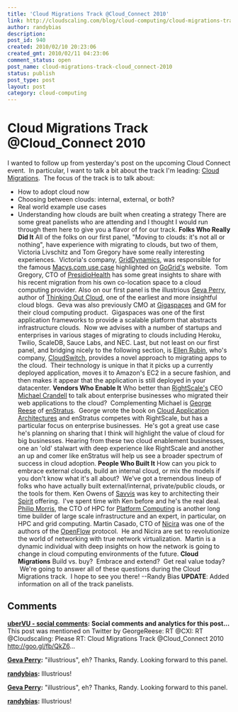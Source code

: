 ```yaml
---
title: 'Cloud Migrations Track @Cloud_Connect 2010'
link: http://cloudscaling.com/blog/cloud-computing/cloud-migrations-track-cloud_connect-2010/
author: randybias
description: 
post_id: 940
created: 2010/02/10 20:23:06
created_gmt: 2010/02/11 04:23:06
comment_status: open
post_name: cloud-migrations-track-cloud_connect-2010
status: publish
post_type: post
layout: post
category: cloud-computing
---
```


# Cloud Migrations Track @Cloud_Connect 2010

I wanted to follow up from yesterday's post on the upcoming Cloud Connect event.  In particular, I want to talk a bit about the track I'm leading: [Cloud Migrations](http://www.cloudconnectevent.com/cloud-computing-conference/migration-strategies.php).  The focus of the track is to talk about: 

  * How to adopt cloud now
  * Choosing between clouds: internal, external, or both?
  * Real world example use cases
  * Understanding how clouds are built when creating a strategy
There are some great panelists who are attending and I thought I would run through them here to give you a flavor of for our track. **Folks Who Really Did It** All of the folks on our first panel, "Moving to clouds: it's not all or nothing", have experience with migrating to clouds, but two of them, Victoria Livschitz and Tom Gregory have some really interesting experiences.  Victoria's company, [GridDynamics](http://www.griddynamics.com/), was responsible for the famous [Macys.com use case](http://www.gogrid.com/hybrid-hosting/case-studies/macys.php) highlighted on [GoGrid's](http://www.gogrid.com) website.  Tom Gregory, CTO of [PresidioHealth](http://www.presidiohealth.com/) has some great insights to share with his recent migration from his own co-location space to a cloud computing provider. Also on our first panel is the illustrious [Geva Perry](http://twitter.com/gevaperry), author of [Thinking Out Cloud](http://gevaperry.typepad.com/), one of the earliest and more insightful cloud blogs.  Geva was also previously CMO at [Gigaspaces](http://www.gigaspaces.com) and GM for their cloud computing product.  Gigaspaces was one of the first application frameworks to provide a scalable platform that abstracts infrastructure clouds.  Now we advises with a number of startups and enterprises in various stages of migrating to clouds including Heroku, Twilio, ScaleDB, Sauce Labs, and NEC. Last, but not least on our first panel, and bridging nicely to the following section, is [Ellen Rubin](http://twitter.com/ellen_rubin), who's company, [CloudSwitch](http://www.cloudswitch.com), provides a novel approach to migrating apps to the cloud.  Their technology is unique in that it picks up a currently deployed application, moves it to Amazon's EC2 in a secure fashion, and then makes it appear that the application is still deployed in your datacenter. **Vendors Who Enable It** Who better than [RightScale's](http://www.rightscale.com) CEO [Michael Crandell](http://www.rightscale.com/about_us/management_team.php) to talk about enterprise businesses who migrated their web applications to the cloud?  Complementing Michael is [George Reese](http://twitter.com/georgereese) of [enStratus](http://www.enstratus.com).  George wrote the book on [Cloud Application Architectures](http://oreilly.com/catalog/9780596156374) and enStratus competes with RightScale, but has a particular focus on enterprise businesses.  He's got a great use case he's planning on sharing that I think will highlight the value of cloud for big businesses. Hearing from these two cloud enablement businesses, one an 'old' stalwart with deep experience like RightScale and another an up and comer like enStratus will help us see a broader spectrum of success in cloud adoption. **People Who Built It** How can you pick to embrace external clouds, build an internal cloud, or mix the models if you don't know what it's all about?  We've got a tremendous lineup of folks who have actually built external/internal, private/public clouds, or the tools for them. Ken Owens of [Savvis](http://www.savvis.net) was key to architecting their [Spirit](http://www.savvis.net/en-US/Services/Hosting/Managed_Compute/Pages/ProjectSpirit.aspx) offering.  I've spent time with Ken before and he's the real deal. [Philip Morris](http://twitter.com/ecophilm), the CTO of HPC for [Platform Computing](http://www.platform.com) is another long time builder of large scale infrastructure and an expert, in particular, on HPC and grid computing. Martin Casado, CTO of [Nicira](http://www.nicira.com) was one of the authors of the [OpenFlow](http://www.openflow.org/) protocol.  He and Nicira are set to revolutionize the world of networking with true network virtualization.  Martin is a dynamic individual with deep insights on how the network is going to change in cloud computing environments of the future. **Cloud Migrations** Build vs. buy?  Embrace and extend?  Get real value today?  We're going to answer all of these questions during the Cloud Migrations track.  I hope to see you there! \--Randy Bias **UPDATE**: Added information on all of the track panelists.

## Comments

**[uberVU - social comments](#481 "2010-02-11 12:49:48"):** **Social comments and analytics for this post...** This post was mentioned on Twitter by GeorgeReese: RT @CXI: RT @Cloudscaling: Please RT: Cloud Migrations Track @Cloud_Connect 2010 http://goo.gl/fb/QkZ6...

**[Geva Perry](#483 "2010-02-17 10:40:40"):** "illustrious", eh? Thanks, Randy. Looking forward to this panel.

**[randybias](#484 "2010-02-17 10:46:30"):** Illustrious!

**[Geva Perry](#2173 "2010-02-17 11:40:00"):** "illustrious", eh? Thanks, Randy. Looking forward to this panel.

**[randybias](#2174 "2010-02-17 11:46:00"):** Illustrious!

